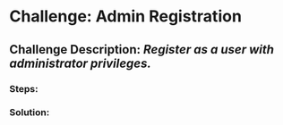 # Challenge: Admin Registration
## Challenge Description: *Register as a user with administrator privileges.*

### Steps: 


### Solution:
